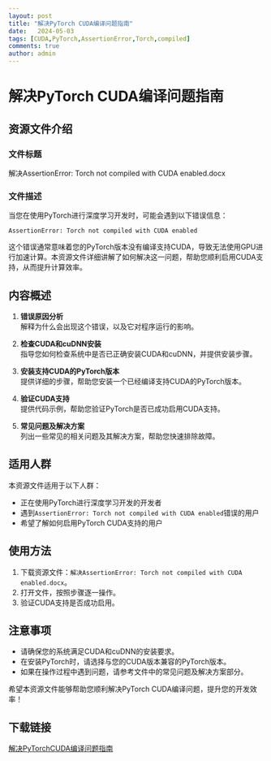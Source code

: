 ```yaml
---
layout: post
title: "解决PyTorch CUDA编译问题指南"
date:   2024-05-03
tags: [CUDA,PyTorch,AssertionError,Torch,compiled]
comments: true
author: admin
---
```

# 解决PyTorch CUDA编译问题指南

## 资源文件介绍

### 文件标题
解决AssertionError: Torch not compiled with CUDA enabled.docx

### 文件描述
当您在使用PyTorch进行深度学习开发时，可能会遇到以下错误信息：

```
AssertionError: Torch not compiled with CUDA enabled
```

这个错误通常意味着您的PyTorch版本没有编译支持CUDA，导致无法使用GPU进行加速计算。本资源文件详细讲解了如何解决这一问题，帮助您顺利启用CUDA支持，从而提升计算效率。

## 内容概述

1. **错误原因分析**  
   解释为什么会出现这个错误，以及它对程序运行的影响。

2. **检查CUDA和cuDNN安装**  
   指导您如何检查系统中是否已正确安装CUDA和cuDNN，并提供安装步骤。

3. **安装支持CUDA的PyTorch版本**  
   提供详细的步骤，帮助您安装一个已经编译支持CUDA的PyTorch版本。

4. **验证CUDA支持**  
   提供代码示例，帮助您验证PyTorch是否已成功启用CUDA支持。

5. **常见问题及解决方案**  
   列出一些常见的相关问题及其解决方案，帮助您快速排除故障。

## 适用人群

本资源文件适用于以下人群：

- 正在使用PyTorch进行深度学习开发的开发者
- 遇到`AssertionError: Torch not compiled with CUDA enabled`错误的用户
- 希望了解如何启用PyTorch CUDA支持的用户

## 使用方法

1. 下载资源文件：`解决AssertionError: Torch not compiled with CUDA enabled.docx`。
2. 打开文件，按照步骤逐一操作。
3. 验证CUDA支持是否成功启用。

## 注意事项

- 请确保您的系统满足CUDA和cuDNN的安装要求。
- 在安装PyTorch时，请选择与您的CUDA版本兼容的PyTorch版本。
- 如果在操作过程中遇到问题，请参考文件中的常见问题及解决方案部分。

希望本资源文件能够帮助您顺利解决PyTorch CUDA编译问题，提升您的开发效率！

## 下载链接

[解决PyTorchCUDA编译问题指南](https://pan.quark.cn/s/ff38993765c1)